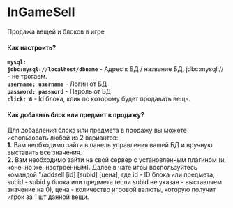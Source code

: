InGameSell
==========

Продажа вещей и блоков в игре

<b><h4>Как настроить?</h4></b>
<code><b>mysql: jdbc:mysql://localhost/dbname</b></code> - Адрес к БД / название БД,  jdbc:mysql:// - не трогаем.<br>
<code><b>username: username</b></code> - Логин от БД<br>
<code><b>password: password</b></code> - Пароль от БД<br>
<code><b>click: 6</b></code> - Id блока, клик по которому будет продавать вещь.<br>

<b><h4>Как добавить блок или предмет в продажу?</h4></b>
Для добавления блока или предмета в продажу вы можете использовать любой из 2 вариантов:<br>
<b>1.</b> Вам необходимо зайти в панель управления вашей БД и вручную выставить все значения.<br>
<b>2.</b> Вам необходимо зайти на свой сервер с установленным плагином (и, конечно же, настроенным). Далее в чате игры воспользуйтесь командой "/addsell [id] [subid] [цена], где id - ID блока или предмета, subid - subid у блока или предмета (если subid не указан - выставляем значение на 0), цена - количество игровой валюты, которую получит игрок за 1 шт данной вещи.
